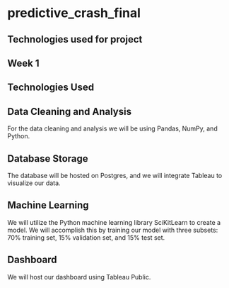 # predictive_crash_final

## Technologies used for project

## Week 1

## Technologies Used

## Data Cleaning and Analysis
For the data cleaning and analysis we will be using Pandas, NumPy, and Python.

## Database Storage
The database will be hosted on Postgres, and we will integrate Tableau to visualize our data.

## Machine Learning
We will utilize the Python machine learning library SciKitLearn to create a model. We will accomplish this by training our model with three subsets: 70% training set, 15% validation set, and 15% test set. 

## Dashboard
We will host our dashboard using Tableau Public.
